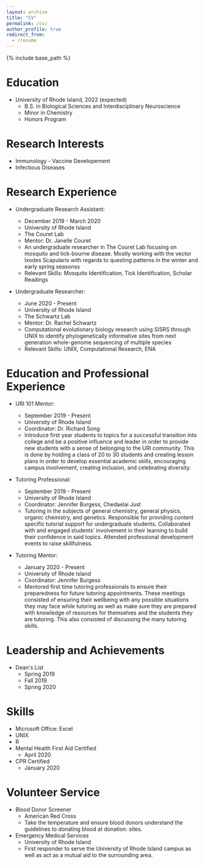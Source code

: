 ```yaml
---
layout: archive
title: "CV"
permalink: /cv/
author_profile: true
redirect_from:
  - /resume
---
```


{% include base_path %}

Education
======
* University of Rhode Island, 2022 (expected)
  * B.S. in Biological Sciences and Interdisciplinary Neuroscience
  * Minor in Chemistry
  * Honors Program

Research Interests
======
* Immunology - Vaccine Developement
* Infectious Diseases

Research Experience
======
* Undergraduate Research Assistant: 
  * December 2019 - March 2020
  * University of Rhode Island
  * The Couret Lab
  * Mentor: Dr. Janelle Couret
  * An undergraduate researcher in The Couret Lab focusing on mosquito and tick-bourne disease. Mostly working with the vector Ixodes Scapularis with regards to questing patterns in the winter and early spring seasonss
  * Relevant Skills: Mosquito Identification, Tick Identification, Scholar Readings
  
* Undergraduate Researcher: 
  * June 2020 - Present
  * University of Rhode Island
  * The Schwartz Lab
  * Mentor: Dr. Rachel Schwartz
  * Computational evolutionary biology research using SISRS through UNIX to identify phylogenetically informative sites from next generation whole-genome sequencing of multiple species
  * Relevant Skills: UNIX, Computational Research, ENA
  
Education and Professional Experience
======
* URI 101 Mentor: 
  * September 2019 - Present
  * University of Rhode Island
  * Coordinator: Dr. Richard Song
  * Introduce first year students to topics for a successful transition into college and be a positive influence and leader in order to provide new students with a sense of belonging to the URI community. This is done by holding a class of 20 to 30 students and creating lesson plans in order to develop essential academic skills, encouraging campus involvement, creating inclusion, and celebrating diversity.
  
* Tutoring Professional: 
  * September 2019 - Present
  * University of Rhode Island
  * Coordinator: Jennifer Burgess, Chedaelai Just
  * Tutoring in the subjects of general chemistry, general physics, organic chemistry, and genetics. Responsible for providing content specific tutorial support for undergraduate students. Collaborated with and engaged students’ involvement in their learning to build their confidence in said topics. Attended professional development events to raise skillfulness.
  
* Tutoring Mentor: 
  * January 2020 - Present
  * University of Rhode Island
  * Coordinator: Jennifer Burgess
  * Mentored first time tutoring professionals to ensure their preparedness for future tutoring appointments. These meetings consisted of ensuring their wellbeing with any possible situations they may face while tutoring as well as make sure they are prepared with knowledge of resources for themselves and the students they are tutoring. This also consisted of discussing the many tutoring skills.  
  
Leadership and Achievements
======  
* Dean's List
  * Spring 2019
  * Fall 2019
  * Spring 2020
  
Skills
======
* Microsoft Office: Excel
* UNIX
* R
* Mental Health First Aid Certified
  * April 2020
* CPR Certified
  * January 2020
  
Volunteer Service
=====
* Blood Donor Screener
  * American Red Cross
  * Take the temperature and ensure blood donors understand the guidelines to donating blood at donation. sites.
* Emergency Medical Services
  * University of Rhode Island
  * First responder to serve the University of Rhode Island campus as well as act as a mutual aid to the surrounding area.

  

